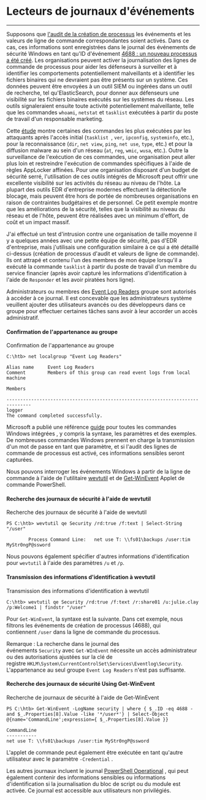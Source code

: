 Lecteurs de journaux d'événements
=================

* * * * *

Supposons que [l'audit de la création de processus](https://docs.microsoft.com/en-us/windows/security/threat-protection/auditing/audit-process-creation) les événements et les valeurs de ligne de commande correspondantes soient activés. Dans ce cas, ces informations sont enregistrées dans le journal des événements de sécurité Windows en tant qu'ID d'événement [4688 : un nouveau processus a été créé](https://docs.microsoft.com/en-us/windows/security/threat-protection/audit/événement-4688). Les organisations peuvent activer la journalisation des lignes de commande de processus pour aider les défenseurs à surveiller et à identifier les comportements potentiellement malveillants et à identifier les fichiers binaires qui ne devraient pas être présents sur un système. Ces données peuvent être envoyées à un outil SIEM ou ingérées dans un outil de recherche, tel qu'ElasticSearch, pour donner aux défenseurs une visibilité sur les fichiers binaires exécutés sur les systèmes du réseau. Les outils signaleraient ensuite toute activité potentiellement malveillante, telle que les commandes `whoami`, `netstat` et `tasklist` exécutées à partir du poste de travail d'un responsable marketing.

Cette [étude](https://blogs.jpcert.or.jp/en/2016/01/windows-commands-abused-by-attackers.html) montre certaines des commandes les plus exécutées par les attaquants après l'accès initial (`tasklist `, `ver`, `ipconfig`, `systeminfo`, etc.), pour la reconnaissance (`dir`, `net view`, `ping`, `net use`, `type`, etc.) et pour la diffusion malware au sein d'un réseau (`at`, `reg`, `wmic`, `wusa`, etc.). Outre la surveillance de l'exécution de ces commandes, une organisation peut aller plus loin et restreindre l'exécution de commandes spécifiques à l'aide de règles AppLocker affinées. Pour une organisation disposant d'un budget de sécurité serré, l'utilisation de ces outils intégrés de Microsoft peut offrir une excellente visibilité sur les activités du réseau au niveau de l'hôte. La plupart des outils EDR d'entreprise modernes effectuent la détection/le blocage, mais peuvent être hors de portée de nombreuses organisations en raison de contraintes budgétaires et de personnel. Ce petit exemple montre que les améliorations de la sécurité, telles que la visibilité au niveau du réseau et de l'hôte, peuvent être réalisées avec un minimum d'effort, de coût et un impact massif.

J'ai effectué un test d'intrusion contre une organisation de taille moyenne il y a quelques années avec une petite équipe de sécurité, pas d'EDR d'entreprise, mais j'utilisais une configuration similaire à ce qui a été détaillé ci-dessus (création de processus d'audit et valeurs de ligne de commande). Ils ont attrapé et contenu l'un des membres de mon équipe lorsqu'il a exécuté la commande `tasklist` à partir du poste de travail d'un membre du service financier (après avoir capturé les informations d'identification à l'aide de `Responder` et les avoir piratées hors ligne).

Administrateurs ou membres des [Event Log Readers](https://docs.microsoft.com/en-us/previous-versions/windows/it-pro/windows-server-2012-R2-and-2012/dn579255(v=ws.11)?redirectedfrom=MSDN#event-log-readers) groupe sont autorisés à accéder à ce journal. Il est concevable que les administrateurs système veuillent ajouter des utilisateurs avancés ou des développeurs dans ce groupe pour effectuer certaines tâches sans avoir à leur accorder un accès administratif.

#### Confirmation de l'appartenance au groupe

Confirmation de l'appartenance au groupe

```
C:\htb> net localgroup "Event Log Readers"

Alias name     Event Log Readers
Comment        Members of this group can read event logs from local machine

Members

-------------------------------------------------------------------------------
logger
The command completed successfully.

```

Microsoft a publié une référence [guide](https://download.microsoft.com/download/5/8/9/58911986-D4AD-4695-BF63-F734CD4DF8F2/ws-commands.pdf) pour toutes les commandes Windows intégrées , y compris la syntaxe, les paramètres et des exemples. De nombreuses commandes Windows prennent en charge la transmission d'un mot de passe en tant que paramètre, et si l'audit des lignes de commande de processus est activé, ces informations sensibles seront capturées.

Nous pouvons interroger les événements Windows à partir de la ligne de commande à l'aide de l'utilitaire [wevtutil](https://docs.microsoft.com/en-us/windows-server/administration/windows-commands/wevtutil) et de [Get-WinEvent]( https://docs.microsoft.com/en-us/powershell/module/microsoft.powershell.diagnostics/get-winevent?view=powershell-7.1) Applet de commande PowerShell.

#### Recherche des journaux de sécurité à l'aide de wevtutil

Recherche des journaux de sécurité à l'aide de wevtutil

```
PS C:\htb> wevtutil qe Security /rd:true /f:text | Select-String "/user"

        Process Command Line:   net use T: \\fs01\backups /user:tim MyStr0ngP@ssword

```

Nous pouvons également spécifier d'autres informations d'identification pour `wevtutil` à l'aide des paramètres `/u` et `/p`.

#### Transmission des informations d'identification à wevtutil

Transmission des informations d'identification à wevtutil

```
C:\htb> wevtutil qe Security /rd:true /f:text /r:share01 /u:julie.clay /p:Welcome1 | findstr "/user"

```

Pour `Get-WinEvent`, la syntaxe est la suivante. Dans cet exemple, nous filtrons les événements de création de processus (4688), qui contiennent `/user` dans la ligne de commande du processus.

Remarque : La recherche dans le journal des événements `Security` avec `Get-WInEvent` nécessite un accès administrateur ou des autorisations ajustées sur la clé de registre `HKLM\System\CurrentControlSet\Services\Eventlog\Security`. L'appartenance au seul groupe `Event Log Readers` n'est pas suffisante.

#### Recherche des journaux de sécurité Using Get-WinEvent

Recherche de journaux de sécurité à l'aide de Get-WinEvent

```
PS C:\htb> Get-WinEvent -LogName security | where { $_.ID -eq 4688 -and $_.Properties[8].Value -like '*/user*'} | Select-Object @{name='CommandLine';expression={ $_.Properties[8].Value }}

CommandLine
-----------
net use T: \\fs01\backups /user:tim MyStr0ngP@ssword

```

L'applet de commande peut également être exécutée en tant qu'autre utilisateur avec le paramètre `-Credential` .

Les autres journaux incluent le journal [PowerShell Operational](https://docs.microsoft.com/en-us/powershell/module/microsoft.powershell.core/about/about_logging_windows?view=powershell-7.1) , qui peut également contenir des informations sensibles ou informations d'identification si la journalisation du bloc de script ou du module est activée. Ce journal est accessible aux utilisateurs non privilégiés.